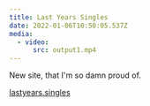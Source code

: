 ```yaml
---
title: Last Years Singles
date: 2022-01-06T10:50:05.537Z
media:
  - video:
      src: output1.mp4
---
```

New site, that I'm so damn proud of.

[lastyears.singles](https://lastyears.singles)